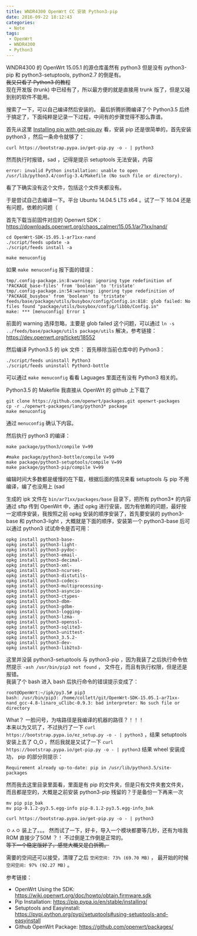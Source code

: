 ```yaml
---
title: WNDR4300 OpenWrt CC 安装 Python3-pip
date: 2016-09-22 18:12:43
categories:
 - Note
tags:
 - OpenWrt
 - WNDR4300
 - Python3
---
```

WNDR4300 的 OpenWrt 15.05.1 的源仓库虽然有 python3 但是没有 python3-pip 和 python3-setuptools, python2.7 的倒是有。  
<s>我又只看了 Python3 的教程</s>  
现在开发版 (trunk) 中已经有了，所以最方便的就是直接用 trunk 版了，但是又碰到别的软件不能用。  

搜索了一下，可以自己编译然后安装的。
最后折腾折腾编译了个 Python3.5 后终于搞定了，下面纯粹是记录一下过程，中间有的步骤觉得不那么靠谱。
<!-- more -->

首先从这里 [Installing pip with get-pip.py](https://pip.pypa.io/en/stable/installing/) 看，安装 pip 还是很简单的，首先安装 python3 ，然后一条命令就够了：
```
curl https://bootstrap.pypa.io/get-pip.py -o - | python3
```
然而执行时报错，sad ，记得是提示 setuptools 无法安装，内容
```
error: invalid Python installation: unable to open /usr/lib/python3.4/config-3.4/Makefile (No such file or directory).
```
看了下确实没有这个文件，包括这个文件夹都没有。  

于是尝试自己去编译一下。平台 Ubuntu 14.04.5 LTS x64 。试了一下 16.04 还是有问题，依赖的问题（

首先下载当前固件对应的 Openwrt SDK： <https://downloads.openwrt.org/chaos_calmer/15.05.1/ar71xx/nand/>  
```
cd OpenWrt-SDK-15.05.1-ar71xx-nand
./script/feeds update -a
./script/feeds install -a

make menuconfig
```
如果 `make menuconfig` 报下面的错误：
```
tmp/.config-package.in:8:warning: ignoring type redefinition of 'PACKAGE_base-files' from 'boolean' to 'tristate'
tmp/.config-package.in:54:warning: ignoring type redefinition of 'PACKAGE_busybox' from 'boolean' to 'tristate'
feeds/base/package/utils/busybox/config/Config.in:818: glob failed: No files found "package/utils/busybox/config/libbb/Config.in"
make: *** [menuconfig] Error 1
```
前面的 warning 选择忽略，主要是 glob failed 这个问题，可以通过 `ln -s ../feeds/base/package/utils package/utils` 解决，参考链接：<https://dev.openwrt.org/ticket/18552>

然后编译 Python3.5 的 ipk 文件：
首先移除当前仓库中的 Python3：
```
./script/feeds uninstall Python3
./script/feeds uninstall Python3-bottle
```
可以通过 `make menuconfig` 看看 Laguages 里面还有没有 Python3 相关的。

Python3.5 的 Makefile 我直接从 OpenWrt 的 github 上下载了
```
git clone https://github.com/openwrt/packages.git openwrt-packages
cp -r ./openwrt-packages/lang/python3* package
make menuconfig
```
通过 `menuconfig` 确认下内容。

然后执行 python3 的编译：
```
make package/python3/compile V=99

#make package/python3-bottle/compile V=99
make package/python3-setuptools/compile V=99
make package/python3-pip/compile V=99
```
编辑时间大多数都是缓慢的在下载，根据后面的情况来看 setuptools 与 pip 不用编译，编了也没用上 (sad  

生成的 ipk 文件在 `bin/ar71xx/packages/base` 目录下，把所有 python3* 的内容通过 sftp 传到 OpenWrt 中，通过 opkg 进行安装，因为有依赖的问题，最好按一定顺序安装，我按照之前 opkg 安装的顺序安装了，首先要安装的 python3-base 和 python3-light ，大概就是下面的顺序，安装第一个 python3-base 后可以通过 python3 试试命令是否可用：
```
opkg install python3-base-
opkg install python3-light-
opkg install python3-pydoc-
opkg install python3-email-
opkg install python3-decimal-
opkg install python3-xml-
opkg install python3-ncurses-
opkg install python3-distutils-
opkg install python3-codecs-
opkg install python3-multiprocessing-
opkg install python3-asyncio-
opkg install python3-ctypes-
opkg install python3-dbm-
opkg install python3-gdbm-
opkg install python3-logging-
opkg install python3-lzma-
opkg install python3-openssl-
opkg install python3-sqlite3-
opkg install python3-unittest-
opkg install python3_3.5.2-
opkg install python3-dev-
opkg install python3-lib2to3-
```
这里并没装 python3-setuptools 与 python3-pip ，因为我装了之后执行命令依然提示 `-ash /usr/bin/pip3 not found` ， 文件在，而且有执行权限，但是还是报错。  
我装了个 bash 进入 bash 后执行命令的错误提示变成了：
```
root@OpenWrt:~/ipk/py3.5# pip3
bash: /usr/bin/pip3: /home/collett/git/OpenWrt-SDK-15.05.1-ar71xx-nand_gcc-4.8-linaro_uClibc-0.9.3: bad interpreter: No such file or directory
```

What？ 一脸问号，为啥路径是我编译的机器的路径？！！！   
本来以为又坑了，不过执行了一下 `curl https://bootstrap.pypa.io/ez_setup.py -o - | python3` ，结果 setuptools 安装上去了 O_O ，然后我就是又试了一下 `curl https://bootstrap.pypa.io/get-pip.py -o - | python3` 结果 wheel  安装成功， pip 的部分则提示：
```
Requirement already up-to-date: pip in /usr/lib/python3.5/site-packages
```
然而我去这里目录里面看，里面是有 pip 的文件夹，但是只有文件夹套文件夹，而且都是空的，大概是之前安装 python3-pip 残留的？于是备份一下再来一次
```
mv pip pip_bak
mv pip-8.1.2-py3.5.egg-info pip-8.1.2-py3.5.egg-info_bak

curl https://bootstrap.pypa.io/get-pip.py -o - | python3
```

ㅇㅅㅇ 装上了。。。
然而试了一下，好卡，导入一个模块都要等几秒，还有为啥我 ROM 直接少了50M ？！ 不过倒是工作倒是正常的。  
<s>等下一个稳定版好了，感觉大概又是白折腾。</s>

需要的空间还可以接受，清理了之后 `空闲空间: 73% (69.70 MB)` ， 最开始的时候 `空闲空间: 97% (92.27 MB)` 。

参考链接：
- OpenWrt Using the SDK: https://wiki.openwrt.org/doc/howto/obtain.firmware.sdk
- Pip Installation: https://pip.pypa.io/en/stable/installing/
- Setuptools and Easyinstall: https://pypi.python.org/pypi/setuptools#using-setuptools-and-easyinstall
- Github OpenWrt Package: https://github.com/openwrt/packages/
